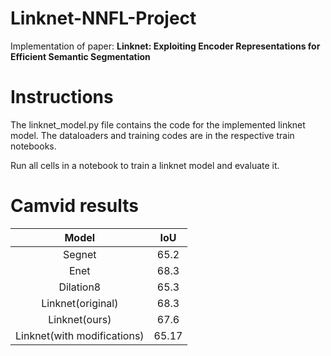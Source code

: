 # Linknet-NNFL-Project
Implementation of paper: __Linknet: Exploiting Encoder Representations for Efficient Semantic Segmentation__

# Instructions
The linknet_model.py file contains the code for the implemented linknet model. The dataloaders and training codes are in the respective train notebooks.

Run all cells in a notebook to train a linknet model and evaluate it.

# Camvid results
| Model | IoU |
|:--------:|:---------:|
| Segnet| 65.2|
| Enet| 68.3|
| Dilation8 | 65.3|
| Linknet(original) | 68.3|
| Linknet(ours) | 67.6 |
| Linknet(with modifications)| 65.17|
